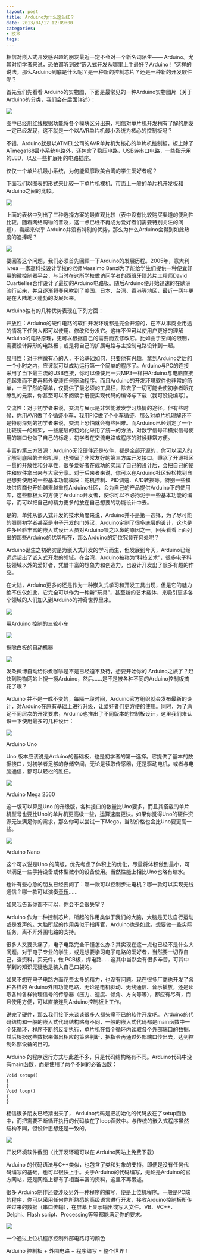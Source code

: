 ```yaml
---
layout: post
title: Arduino为什么这么红？
date: 2013/04/17 12:09:00
categories: 
- 技术
tags: 
---
```


相信对嵌入式开发感兴趣的朋友最近一定不会对一个新名词陌生—— Arduino。尤其对初学者来说，恐怕都听到过“嵌入式开发从哪里上手最好？Arduino！”这样的说法。那么Arduino到底是什么呢？是一种新的控制芯片？还是一种新的开发软件呢？ 

首先我们先看看 Arduino的实物图，下面是最常见的一种Arduino实物图片（关于Arduino的分类，我们会在后面详述）： 

[![](http://ww2.sinaimg.cn/large/006tNc79gw1fahpcy8n5rj30ch09egn2.jpg)](http://ww2.sinaimg.cn/large/006tNc79gw1fahpcy8n5rj30ch09egn2.jpg)

图中已经用红线根据功能将各个模块区分出来，相信对单片机开发稍有了解的朋友一定已经发现，这不就是一个以AVR单片机最小系统为核心的控制板吗？

不错，Arduino就是以ATMEL公司的AVR单片机为核心的单片机控制板，板上除了ATmega168最小系统电路外，还包含了稳压电路，USB转串口电路，一些指示用的LED，以及一些扩展用的电路插座。

仅仅一个单片机最小系统，为何能风靡欧美台湾的学生爱好者呢？

下面我们以图表的形式来比较一下单片机裸机、市面上一般的单片机开发板和Arduino之间的比较。

![](http://ww4.sinaimg.cn/large/006tNc79gw1fahpd2cdwjj30je0g1tai.jpg)

上面的表格中列出了三种选择方案的最直观比较（表中没有比较购买渠道的便利性比较，随着网络购物的普及，这一点已经不再成为爱好者们需要特别关注的问题），看起来似乎 Arduino并没有特别的优势，那么为什么Arduino会得到如此热度的追捧呢？

[![](http://ww2.sinaimg.cn/large/006tNc79gw1fahpd3uy5zg306703u3yb.gif)](http://ww2.sinaimg.cn/large/006tNc79gw1fahpd3uy5zg306703u3yb.gif)

要回答这个问题，我们必须首先回顾一下Arduino的发展历程。2005年，意大利 Ivrea 一家高科技设计学校的老师Massimo Banzi为了能给学生们提供一种便宜好用的微控制器平台，与当时在这所学校做访问学者的西班牙籍芯片工程师David Cuartielles合作设计了最初的Arduino电路板。随后Arduino便开始迅速的在欧洲流行起来，并且逐渐将春风吹到了美国、日本、台湾、香港等地区，最近一两年更是在大陆地区蓬勃的发展起来。

Arduino独有的几种优势表现在下列方面：

开放性：Arduino的硬件电路的软件开发环境都是完全开源的，在不从事商业用途的情况下任何人都可以使用、修改和分发它。这样不但可以使用户更好的理解Arduino的电路原理，更可以根据自己的需要而去修改它。比如由于空间的限制，需要设计异形的电路板；或是将自己的扩展电路与主控制电路设计到一起。

易用性：对于稍微有心的人，不论基础如何，只要他有兴趣，拿到Arduino之后的一个小时之内，应该就可以成功运行第一个简单的程序了。Arduino与PC的连接采用了当下最主流的USB连接，你可以像使用一只MP3一样把Arduino与电脑直接连起来而不要再额外安装任何驱动程序。而且Arduino的开发环境软件也非常的简单，一目了然的菜单，仅提供了最必须的工具栏，除去了一切可能会使初学者眼花缭乱的元素，你甚至可以不阅读手册便实现代码的编译与下载（我可没说编写）。

交流性：对于初学者来说，交流与展示是非常能激发学习热情的途径。但有些时候，你用AVR做了个循迹小车，我用PIC做了个小车循迹。那么对单片机理解还不是特别深刻的初学者来说，交流上恐怕就会有些困难。而Arduino已经划定了一个比较统一的框架，一些底层的初始化采用了统一的方法，对数字信号和模拟信号使用的端口也做了自己的标定，初学者在交流电路或程序的时候非常方便。

丰富的第三方资源：Arduino无论硬件还是软件，都是全部开源的，你可以深入的了解到底层的全部机理，也预留了非常友好的第三方库开发接口。秉承了开源社区一贯的开放性和分享性，很多爱好者在成功的实现了自己的设计后，会把自己的硬件和软件拿出来与大家分享。对于后来者来说，你可以在Arduino社区轻松找到自己想要使用的一些基本功能模块：舵机控制、PID调速、A/D转换等。特别一些模块供应商也开始越来越重视Arduino社区，会为自己的产品提供Arduino下的使用库，这些都极大的方便了Arduino开发者，使你可以不必拘泥于一些基本功能的编写，而可以把自己的精力更多的放在自己想要的功能设计中去。

是的，单纯从嵌入式开发的技术角度来说，Arduino并不是第一选择，为了尽可能的照顾初学者甚至是电子开发的门外汉，Arduino定制了很多底层的设计，这也是许多经验丰富的嵌入式设计人员对Arduino嗤之以鼻的原因之一。回头看看上面列出的那些Arduino的优势所在，那么Arduino的定位究竟在何处呢？

Arduino诞生之初确实是为嵌入式开发的学习而生，但发展到今天，Arduino已经远远超出了嵌入式开发的领域。在台湾，Arduino被称为“科技艺术”，很多电子科技领域以外的爱好者，凭借丰富的想象力和创造力，也设计开发出了很多有趣的作品。

在大陆，Arduino更多的还是作为一种嵌入式学习和开发工具出现，但是它的魅力绝不仅仅如此，它完全可以作为一种新“玩具”，甚至新的艺术载体，来吸引更多各个领域的人们加入到Arduino的神奇世界里来。

[![](http://ww3.sinaimg.cn/large/006tNc79gw1fahpd83v92j30dw099aa7.jpg)](http://ww3.sinaimg.cn/large/006tNc79gw1fahpd83v92j30dw099aa7.jpg)

用Arduino 控制的三轮小车 

[![](http://ww2.sinaimg.cn/large/006tNc79gw1fahpdcuh8kj30zk1betc7.jpg)](http://ww2.sinaimg.cn/large/006tNc79gw1fahpdcuh8kj30zk1betc7.jpg)

擦除白板的自动机器

[![](http://ww4.sinaimg.cn/large/006tNc79gw1fahpdie7pmj30dw098glm.jpg)](http://ww4.sinaimg.cn/large/006tNc79gw1fahpdie7pmj30dw098glm.jpg)

发条微博自动给你煮咖啡是不是已经迫不及待，想要开始你的 Arduino之旅了？赶快到购物网站上搜一搜Arduino，然后……是不是被各种不同的Arduino控制板搞花了眼？ 

Arduino 并不是一成不变的，每隔一段时间，Arduino官方组织就会发布最新的设计，对Arduino在原有基础上进行升级，让爱好者们更方便的使用。同时，为了满足不同层次的开发要求，Arduino也推出了不同版本的控制板设计，这里我们来认识一下使用最多的几种设计： 

[![](http://ww1.sinaimg.cn/large/006tNc79gw1fahpdlvhjhj30ci08rdim.jpg)](http://ww1.sinaimg.cn/large/006tNc79gw1fahpdlvhjhj30ci08rdim.jpg)

Arduino Uno

Uno 版本应该说是Arduino的基础板，也是初学者的第一选择。它提供了基本的数据接口，对初学者足够的存储空间，无论是读取传感器，还是驱动电机，或者与电脑通信，都可以轻松的胜任。 

[![](http://ww3.sinaimg.cn/large/006tNc79gw1fahpdnj0ctj30ci08rdim.jpg)](http://ww3.sinaimg.cn/large/006tNc79gw1fahpdnj0ctj30ci08rdim.jpg)

Arduino Mega 2560

这一版可以算是Uno 的升级版，各种接口的数量比Uno要多，而且其搭载的单片机型号也要比Uno的单片机更高级一些，运算速度更快。如果你觉得Uno的硬件资源无法满足你的需求，那么你可以尝试一下Mega，当然价格也会比Uno要更高一些。 

[![](http://ww1.sinaimg.cn/large/006tNc79gw1fahpdsbierj307t0af0tq.jpg)](http://ww1.sinaimg.cn/large/006tNc79gw1fahpdsbierj307t0af0tq.jpg)

Arduino Nano

这个可以说是Uno 的简版，优先考虑了体积上的优化，尽量将体积做到最小，可以满足一些手持设备或体型微小的设备使用。当然性能上相比Uno也略有缩水。 

也许有些心急的朋友已经要问了：哪一款可以控制步进电机？哪一款可以实现无线通信？哪一款可以演奏[音乐](http://bbs.2500sz.com/bbs/forum-852-1.html)……

如果我告诉你都不可以，你会不会很失望？

Arduino 作为一种控制芯片，所起的作用类似于我们的大脑，大脑是无法自行运动或是发声的。大脑所起的作用类似于指挥官，Arduino也是如此，想要做一些实际任务，离不开外围电路的支持。 

很多人又要头痛了，电子电路完全不懂怎么办？其实现在这一点也已经不是什么大问题。对于电子专业的学生，或是想要学习电子电路的爱好者，当然要一切靠自己，查资料，买元件，做 PCB板，焊电路……这其中当然会有很多辛苦，可其中学到的知识无疑也是装入自己口袋的。 

如果不想在电子电路方面花费太多的精力，也没有问题。现在很多厂商也开发了各种各样的 Arduino外围功能电路，无论是电机驱动、无线通信、音乐播放，还是读取各种各样物理信号的传感器（压力、速度、倾角、方向等等），都应有尽有，而且使用方便，可以直接连到Arduino控制板上工作。 

说完了硬件，那么我们接下来谈谈很多人都头痛不已的软件开发吧。 Arduino的代码结构和一般的嵌入式代码结构略有不同，一般的嵌入式代码都是main函数中一个死循环，程序不断的反复执行，单片机在每个循环内读取各个外部端口的数据，然后根据这些数据来做出相应的策略判断，把指令再通过外部端口传出去，达到控制外部设备的目的。 

Arduino 的程序运行方式与此差不多，只是代码结构略有不同。Arduino代码中没有main函数，而是使用了两个不同的必备函数： 

```
Void setup()
{
}
Void loop()
{
}
```

相信很多朋友已经猜出来了， Arduino代码是把初始化的代码放在了setup函数中，而把需要不断循环执行的代码放在了loop函数中。与传统的嵌入式程序虽然结构不同，但设计思想还是一致的。 

[![](http://ww1.sinaimg.cn/large/006tNc79gw1fahpdtab1tj30dw0goq3q.jpg)](http://ww1.sinaimg.cn/large/006tNc79gw1fahpdtab1tj30dw0goq3q.jpg)

开发环境软件截图（此开发环境可以在 Arduino网站上免费下载） 

Arduino 的代码语法与C++类似，也包含了类和对象的支持。即便是没有任何代码编写的基础，也可以很快上手。关于Arduino的代码编写，无论是Arduino的官方网站，还是网络上都有了相当丰富的资料，这里不再累述。 

很多 Arduino制作还要涉及另外一种程序的编写，便是上位机程序。一般是PC端的程序，你可以采用任何你所熟悉的高级语言进行开发，接收Arduino控制板所传递过来的数据（串口传输），在屏幕上显示输出或写入文件。VB、VC++、Delphi、Flash script、Processing等等都能满足你的要求。 

[![](http://ww3.sinaimg.cn/large/006tNc79gw1fahpdww64bj30bo0fk74l.jpg)](http://ww3.sinaimg.cn/large/006tNc79gw1fahpdww64bj30bo0fk74l.jpg)

一个通过上位机程序控制外部电路灯的颜色

Arduino 控制板 + 外围电路 + 程序编写 = 整个世界！ 

